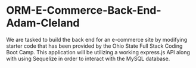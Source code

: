 # ORM-E-Commerce-Back-End-Adam-Cleland
We are tasked to build the back end for an e-commerce site by modifying starter code that has been provided by the Ohio State Full Stack Coding Boot Camp. This application will be utilizing a working express.js API along with using Sequelize in order to interact with the MySQL database.
